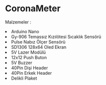 # CoronaMeter



Malzemeler :

<li>Arduino Nano </li>
<li>Gy-906 Temassız Kızılötesi Sıcaklık Sensörü</li>
<li>Pulse Nabız Ölçer Sensörü</li>
<li>SD1306 128x64 Oled Ekran</li>
<li>5V Lazer Modülü</li>
<li>12x12 Push Buton</li>
<li>5V Buzzer</li>
<li>40Pin Dişi Header</li>
<li>40Pin Erkek Header</li>
<li>Delikli Plaket</li>
